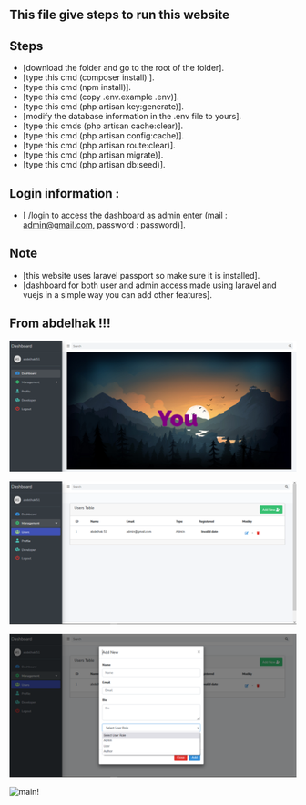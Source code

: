 ## This file give steps to run this website 

## Steps

 - [download the folder  and go to the root of the folder].
 - [type this cmd (composer install) ].
 - [type this cmd (npm install)].
 - [type this cmd (copy .env.example   .env)].
 - [type this cmd (php artisan key:generate)].
 - [modify the database information in the .env file to yours].
 - [type this cmds (php artisan cache:clear)].
 - [type this cmd (php artisan config:cache)].
 - [type this cmd (php artisan route:clear)].
 - [type this cmd (php artisan migrate)].
 - [type this cmd (php artisan db:seed)].



## Login information :  
   - [ /login   to access the dashboard as admin enter  (mail : admin@gmail.com, password : password)].


## Note
  - [this website uses laravel passport so make sure it is installed].
  - [dashboard for both user and admin access made using laravel and vuejs in a simple way you can add other features].

## From abdelhak  !!!  



![main!](dash1.png)

![main!](dash2.png)

![main!](dash3.png)

![main!](dash4.png)

